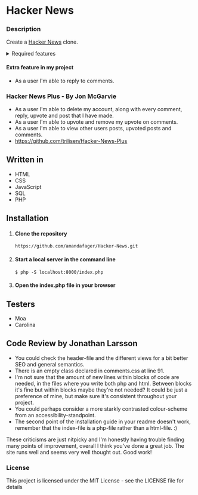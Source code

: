 # Hacker News

### Description

Create a [Hacker News](https://news.ycombinator.com/news) clone.

<details><summary>Required features</summary>

- As a user I should be able to create an account.

- As a user I should be able to login.

- As a user I should be able to logout.

- As a user I should be able to edit my account email, password and biography.

- As a user I should be able to upload a profile avatar image.

- As a user I should be able to create new posts with title, link and description.

- As a user I should be able to edit my posts.

- As a user I should be able to delete my posts.

- As a user I'm able to view most upvoted posts.

- As a user I'm able to view new posts.

- As a user I should be able to upvote posts.

- As a user I should be able to remove upvote from posts.

- As a user I'm able to comment on a post.

- As a user I'm able to edit my comments.

- As a user I'm able to delete my comments.

</details>

#### Extra feature in my project

- As a user I'm able to reply to comments.

### Hacker News Plus - By Jon McGarvie
- As a user I'm able to delete my account, along with every comment, reply, upvote and post that I have made.
- As a user I'm able to upvote and remove my upvote on comments.
- As a user I'm able to view other users posts, upvoted posts and comments.
- https://github.com/trilisen/Hacker-News-Plus

## Written in

- HTML
- CSS
- JavaScript
- SQL
- PHP

## Installation

1. #### Clone the repository

   `https://github.com/amandafager/Hacker-News.git`

2. #### Start a local server in the command line

   `$ php -S localhost:8000/index.php`

3. #### Open the index.php file in your browser

## Testers

- Moa
- Carolina

## Code Review by Jonathan Larsson

- You could check the header-file and the different views for a bit better SEO and general semantics.
- There is an empty class declared in comments.css at line 91.
- I'm not sure that the amount of new lines within blocks of code are needed, in the files where you write both php and html.
  Between blocks it's fine but within blocks maybe they're not needed? It could be just a preference of mine, but make sure it's consistent
  throughout your project.
- You could perhaps consider a more starkly contrasted colour-scheme from an accessibility-standpoint.
- The second point of the installation guide in your readme doesn't work, remember that the index-file is a php-file rather than a html-file. :)

These criticisms are just nitpicky and I'm honestly having trouble finding many points of improvement, overall I think you've done a great job.
The site runs well and seems very well thought out. Good work!

### License

This project is licensed under the MIT License - see the LICENSE file for details
